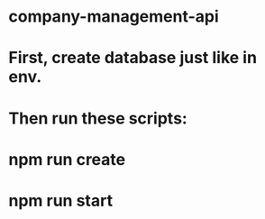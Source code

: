 # company-management-api

# First, create database just like in env.

# Then run these scripts:

# npm run create

# npm run start
